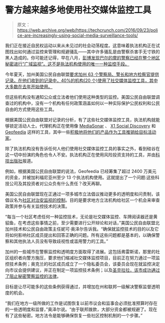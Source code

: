 # 警方越来越多地使用社交媒体监控工具 

> 原文：<https://web.archive.org/web/https://techcrunch.com/2016/09/23/police-are-increasingly-using-social-media-surveillance-tools/>

我们正在接近自民权运动以来从未见过的社会动荡程度。这意味着执法机构正在试图找出如何通过监控来管理和规避骚乱——其中许多骚乱是由警察杀害手无寸铁的黑人造成的。你可能还记得，早在八月，[彭博发现巴尔的摩的警察已经在整个地区秘密进行“广域监视”。这不是执法机构使用的唯一一种监控手段。](https://web.archive.org/web/20230121224537/https://www.bloomberg.com/features/2016-baltimore-secret-surveillance/)

今年夏天，加州美国公民自由联盟[要求加州 63 个警察局、警长和地方检察官提供记录。在他们收到的记录中，40%的机构(20 个)使用了社交媒体监控工具，其中大多数在去年开始使用。](https://web.archive.org/web/20230121224537/https://www.aclunc.org/sites/default/files/20160921_Social_Media_Surveillance_PRA_Summary.pdf)

但这些机构没有通知公众或立法者他们使用这种类型的监控。美国公民自由联盟调查过的机构中，没有一个机构有任何政策涵盖如何以一种实际保护公民权利和公民自由的方式使用这些工具。

根据美国公民自由联盟对记录的分析，有了这些社交媒体监控工具，执法机构就能够锁定活动人士。代理机构正在使用像 [MediaSonar](https://web.archive.org/web/20230121224537/https://www.mediasonar.com/) 、 [X1 Social Discovery](https://web.archive.org/web/20230121224537/http://www.x1.com/products/x1_social_discovery/) 和 [Geofeedia](https://web.archive.org/web/20230121224537/https://geofeedia.com/) 这样的工具，其中一些[积极地将他们的产品作为工具推销给目标活动家](https://web.archive.org/web/20230121224537/http://www.aclunc.org/docs/20160921-pra_geofeedia_overt_threats.pdf)。

除了执法机构没有告诉任何人他们使用社交媒体监控工具的事实之外，看到硅谷在这一切中扮演的角色也令人不安。执法机构正在使用风险投资支持的工具，并由[科技出版社](https://web.archive.org/web/20230121224537/https://techcrunch.com/2016/02/03/geofeedia-series-b/)报道。

例如，根据美国公民自由联盟的说法，Geofeedia 已经筹集了超过 2400 万美元的资金，并被加利福尼亚州至少 13 个执法机构使用。这就提出了一个问题:这些科技公司及其投资者对公众负有什么责任？改天再聊。

美国公民自由联盟现在正通过一项多城市立法倡议推动更多的透明度和问责制，该倡议名为[社区对治安监视的控制](https://web.archive.org/web/20230121224537/https://www.aclu.org/feature/community-control-over-police-surveillance)。目的是要求地方立法机构给社区一个机会来审查政策并参与有关监控技术的决策。

“每当一个社区考虑任何一种监控技术，无论是社交媒体监控、车牌阅读器还是黄貂鱼，在考虑这些事情之前，至少需要进行公开辩论和对话，”美国公民自由联盟北加州技术和公民自由政策主任妮可·奥泽尔告诉我。“确保就监控技术的目的以及它将如何影响社区成员提出和回答正确的问题。所有这些问题都是基本的，以确保警察和其他执法人员没有导致歧视性或滥用警力的工具。”

加州的一些城市在警察监控和透明度方面取得了进展。这包括弗雷斯诺，那里的社区组织者向警方施压，要求他们缩减社交媒体监控项目，目前正在努力通过一项监控技术条例；奥克兰的社区成员成立了一个隐私委员会，该委员会现在就监控决定向市议会提供建议，并正在制定一项监控技术条例；以及[圣克拉拉，该市成功通过了阻止秘密警察监控的法律](https://web.archive.org/web/20230121224537/https://www.aclunc.org/blog/santa-clara-county-passes-landmark-law-shut-down-secret-surveillance)。

目标是让尽可能多的这些条例获得通过，并增加在州和联邦一级解决警察监督透明度的机会。

“我们在地方一级所做的工作是试图恢复以前市议会和监事会必须批准预算时存在的一些透明度和监督，”奥泽尔说。“由于联邦拨款，大部分资金都被规避了。现在有了这些秘密。地方法令是能够确保恢复一些社区控制机制的一个步骤。”